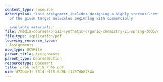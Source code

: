 ```yaml
---
content_type: resource
description: 'This assignment includes designing a highly stereoselective synthesis
  of the given target molecules beginning with commercially

  available materials.'
file: /media/courses/5-512-synthetic-organic-chemistry-ii-spring-2005/d72b4e1ef314e7f36d8bf1457db8254a_prob_set7_5_4_05.pdf
file_type: application/pdf
learning_resource_types:
- Assignments
ocw_type: OCWFile
parent_title: Assignments
parent_type: CourseSection
resourcetype: Document
title: prob_set7_5_4_05.pdf
uid: d72b4e1e-f314-e7f3-6d8b-f1457db8254a
---
```

